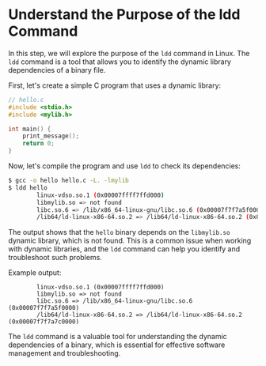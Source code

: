 # Understand the Purpose of the ldd Command

In this step, we will explore the purpose of the `ldd` command in Linux. The `ldd` command is a tool that allows you to identify the dynamic library dependencies of a binary file.

First, let's create a simple C program that uses a dynamic library:

```c
// hello.c
#include <stdio.h>
#include <mylib.h>

int main() {
    print_message();
    return 0;
}
```

Now, let's compile the program and use `ldd` to check its dependencies:

```bash
$ gcc -o hello hello.c -L. -lmylib
$ ldd hello
        linux-vdso.so.1 (0x00007ffff7ffd000)
        libmylib.so => not found
        libc.so.6 => /lib/x86_64-linux-gnu/libc.so.6 (0x00007f7f7a5f0000)
        /lib64/ld-linux-x86-64.so.2 => /lib64/ld-linux-x86-64.so.2 (0x00007f7f7a7c0000)
```

The output shows that the `hello` binary depends on the `libmylib.so` dynamic library, which is not found. This is a common issue when working with dynamic libraries, and the `ldd` command can help you identify and troubleshoot such problems.

Example output:

```
        linux-vdso.so.1 (0x00007ffff7ffd000)
        libmylib.so => not found
        libc.so.6 => /lib/x86_64-linux-gnu/libc.so.6 (0x00007f7f7a5f0000)
        /lib64/ld-linux-x86-64.so.2 => /lib64/ld-linux-x86-64.so.2 (0x00007f7f7a7c0000)
```

The `ldd` command is a valuable tool for understanding the dynamic dependencies of a binary, which is essential for effective software management and troubleshooting.
